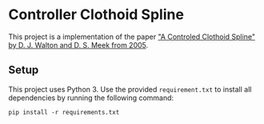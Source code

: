 # Controller Clothoid Spline
 This project is a implementation of the paper ["A Controled Clothoid Spline" by D. J. Walton and D. S. Meek from 2005](http://www.lara.prd.fr/_media/users/franciscogarcia/a_controlled_clothoid_spline.pdf).

 ## Setup

This project uses Python 3. Use the provided `requirement.txt` to install all dependencies by running the following command:
 ```
 pip install -r requirements.txt
 ```